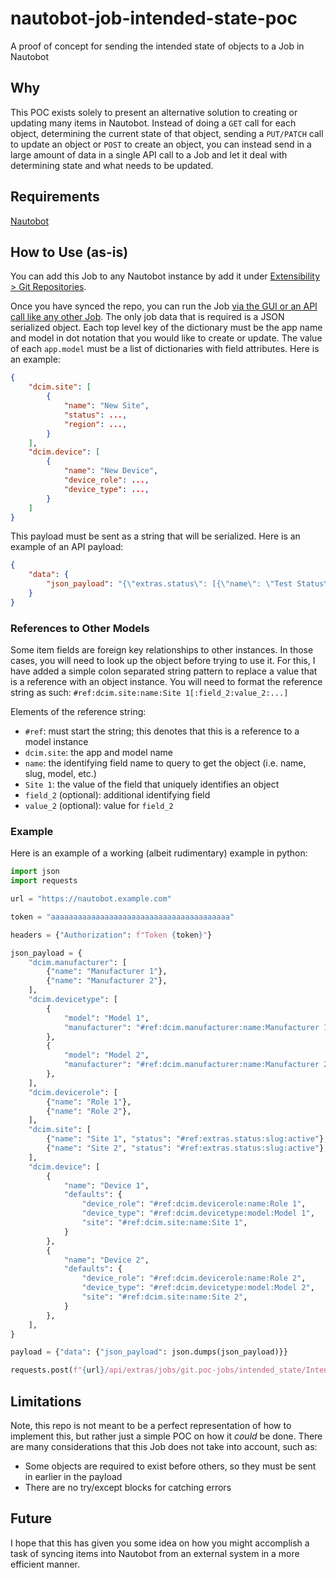 # nautobot-job-intended-state-poc

A proof of concept for sending the intended state of objects to a Job in Nautobot

## Why

This POC exists solely to present an alternative solution to creating or updating many items in Nautobot. Instead of doing a `GET` call for each object, determining the current state of that object, sending a `PUT/PATCH` call to update an object or `POST` to create an object, you can instead send in a large amount of data in a single API call to a Job and let it deal with determining state and what needs to be updated.

## Requirements

[Nautobot](https://github.com/nautobot/nautobot)

## How to Use (as-is)

You can add this Job to any Nautobot instance by add it under [Extensibility > Git Repositories](https://docs.nautobot.com/projects/core/en/stable/models/extras/gitrepository/).

Once you have synced the repo, you can run the Job [via the GUI or an API call like any other Job](https://docs.nautobot.com/projects/core/en/stable/additional-features/jobs/#running-jobs). The only job data that is required is a JSON serialized object. Each top level key of the dictionary must be the app name and model in dot notation that you would like to create or update. The value of each `app.model` must be a list of dictionaries with field attributes. Here is an example:

```json
{
    "dcim.site": [
        {
            "name": "New Site",
            "status": ...,
            "region": ...,
        }
    ],
    "dcim.device": [
        {
            "name": "New Device",
            "device_role": ...,
            "device_type": ...,
        }
    ]
}
```

This payload must be sent as a string that will be serialized. Here is an example of an API payload:

```json
{
    "data": {
        "json_payload": "{\"extras.status\": [{\"name\": \"Test Status\"}]}"
    }
}
```

### References to Other Models

Some item fields are foreign key relationships to other instances. In those cases, you will need to look up the object before trying to use it. For this, I have added a simple colon separated string pattern to replace a value that is a reference with an object instance. You will need to format the reference string as such: `#ref:dcim.site:name:Site 1[:field_2:value_2:...]`

Elements of the reference string:
- `#ref`: must start the string; this denotes that this is a reference to a model instance
- `dcim.site`: the app and model name
- `name`: the identifying field name to query to get the object (i.e. name, slug, model, etc.)
- `Site 1`: the value of the field that uniquely identifies an object
- `field_2` (optional): additional identifying field
- `value_2` (optional): value for `field_2`

### Example

Here is an example of a working (albeit rudimentary) example in python:

```python
import json
import requests

url = "https://nautobot.example.com"

token = "aaaaaaaaaaaaaaaaaaaaaaaaaaaaaaaaaaaaaaaa"

headers = {"Authorization": f"Token {token}"}

json_payload = {
    "dcim.manufacturer": [
        {"name": "Manufacturer 1"},
        {"name": "Manufacturer 2"},
    ],
    "dcim.devicetype": [
        {
            "model": "Model 1",
            "manufacturer": "#ref:dcim.manufacturer:name:Manufacturer 1",
        },
        {
            "model": "Model 2",
            "manufacturer": "#ref:dcim.manufacturer:name:Manufacturer 2",
        },
    ],
    "dcim.devicerole": [
        {"name": "Role 1"},
        {"name": "Role 2"},
    ],
    "dcim.site": [
        {"name": "Site 1", "status": "#ref:extras.status:slug:active"},
        {"name": "Site 2", "status": "#ref:extras.status:slug:active"},
    ],
    "dcim.device": [
        {
            "name": "Device 1",
            "defaults": {
                "device_role": "#ref:dcim.devicerole:name:Role 1",
                "device_type": "#ref:dcim.devicetype:model:Model 1",
                "site": "#ref:dcim.site:name:Site 1",
            }
        },
        {
            "name": "Device 2",
            "defaults": {
                "device_role": "#ref:dcim.devicerole:name:Role 2",
                "device_type": "#ref:dcim.devicetype:model:Model 2",
                "site": "#ref:dcim.site:name:Site 2",
            }
        },
    ],
}

payload = {"data": {"json_payload": json.dumps(json_payload)}}

requests.post(f"{url}/api/extras/jobs/git.poc-jobs/intended_state/IntendedState/run/", headers=headers, json=payload)
```

## Limitations

Note, this repo is not meant to be a perfect representation of how to implement this, but rather just a simple POC on how it _could_ be done. There are many considerations that this Job does not take into account, such as:

- Some objects are required to exist before others, so they must be sent in earlier in the payload
- There are no try/except blocks for catching errors

## Future

I hope that this has given you some idea on how you might accomplish a task of syncing items into Nautobot from an external system in a more efficient manner.
